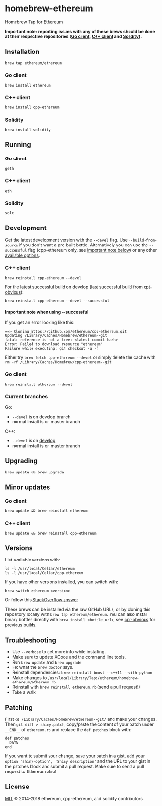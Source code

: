 homebrew-ethereum
=================

Homebrew Tap for Ethereum

**Important note: reporting issues with any of these brews should be done at their respective repositories ([Go client](https://github.com/ethereum/go-ethereum), [C++ client](https://github.com/ethereum/cpp-ethereum) and [Solidity](https://github.com/ethereum/solidity)).**

## Installation

```
brew tap ethereum/ethereum
```

### Go client
```
brew install ethereum
```

### C++ client
```
brew install cpp-ethereum
```

### Solidity
```
brew install solidity
```

## Running

### Go client
`geth`

### C++ client
`eth`

### Solidity
`solc`

## Development
Get the latest development version with the `--devel` flag. Use `--build-from-source` if you don't want a pre-built bottle. Alternatively you can use the `--successful` flag (cpp-ethereum only, see [important note below](#important-note-when-using---successful)) or any other [available options](#options).

### C++ client
```
brew reinstall cpp-ethereum --devel
```

For the latest successful build on develop (last successful build from [cpt-obvious](https://build.ethdev.com/waterfall)):
```
brew reinstall cpp-ethereum --devel --successful
```

#### Important note when using --successful

If you get an error looking like this:
```
==> Cloning https://github.com/ethereum/cpp-ethereum.git
Updating /Library/Caches/Homebrew/ethereum--git
fatal: reference is not a tree: <latest commit hash>
Error: Failed to download resource "ethereum"
Failure while executing: git checkout -q -f
```

Either try `brew fetch cpp-ethereum --devel` or simply delete the cache with `rm -rf /Library/Caches/Homebrew/cpp-ethereum--git`


### Go client
```
brew reinstall ethereum --devel
```


### Current branches

Go:
* `--devel` is on develop branch
* normal install is on master branch

C++:
* `--devel` is on [develop](https://github.com/ethereum/cpp-ethereum/commits/develop)
* normal install is on master branch


## Upgrading

```
brew update && brew upgrade
```

## Minor updates

### Go client
```
brew update && brew reinstall ethereum
```

### C++ client
```
brew update && brew reinstall cpp-ethereum
```


## Versions
List available versions with:
```
ls -l /usr/local/Cellar/ethereum
ls -l /usr/local/Cellar/cpp-ethereum
```

If you have other versions installed, you can switch with:
```
brew switch ethereum <version>
```
Or follow this [StackOverflow answer](http://stackoverflow.com/a/9832084/2639784)

These brews can be installed via the raw GitHub URLs, or by cloning this
repository locally with `brew tap ethereum/ethereum`. You can also install binary
bottles directly with `brew install <bottle_url>`, see [cpt-obvious](https://build.ethdev.com/waterfall)
for previous builds.


## Troubleshooting

* Use `--verbose` to get more info while installing.
* Make sure to update XCode and the command line tools.
* Run `brew update` and `brew upgrade`
* Fix what the `brew doctor` says.
* Reinstall dependencies: `brew reinstall boost --c++11 --with-python`
* Make changes to `/usr/local/Library/Taps/ethereum/homebrew-ethereum/ethereum.rb`
* Reinstall with `brew reinstall ethereum.rb` (send a pull request!)
* Take a walk


## Patching

First `cd /Library/Caches/Homebrew/ethereum--git/` and make your changes. Then `git diff > shiny.patch`, copy/paste the content of your patch under `__END__` of `ethereum.rb` and replace the `def patches` block with:

```
def patches
  DATA
end
```

If you want to submit your change, save your patch in a gist, add your `option 'shiny-option', 'Shiny description'` and the URL to your gist in the patches block and submit a pull request. Make sure to send a pull request to Ethereum also!

## License

[MIT](LICENSE.md) © 2014-2018 ethereum, cpp-ethereum, and solidity contributors
